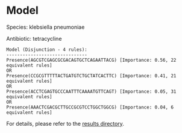 
# Model

Species: klebsiella pneumoniae

Antibiotic: tetracycline

```
Model (Disjunction - 4 rules):
------------------------------
Presence(AGCGTCGAGCGCGACAGTGCTCAGAATTACG) [Importance: 0.56, 22 equivalent rules]
OR
Presence(CCGCGTTTTTACTGATGTCTGCTATCACTTC) [Importance: 0.41, 21 equivalent rules]
OR
Presence(ACCTCGAGTGCCCAATTTCAAAATGTTCAGT) [Importance: 0.05, 31 equivalent rules]
OR
Presence(AAACTCGACGCTTGCCGCGTCCTGGCTGGCG) [Importance: 0.04, 6 equivalent rules]

```

For details, please refer to the [results directory](../../../../../results/scm_b/klebsiella+pneumoniae/tetracycline/repeat_3/).

